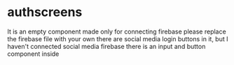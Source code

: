 # authscreens
It is an empty component made only for connecting firebase
please replace the firebase file with your own
there are social media login buttons in it, but I haven't connected social media firebase
there is an input and button component inside
